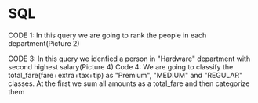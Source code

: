 # SQL
CODE 1: In this query we are going to rank the people in each department(Picture 2)

CODE 3: In this query we idenfied a person in "Hardware" department with second highest salary(Picture 4)
Code 4: We are going to classify the total_fare(fare+extra+tax+tip) as "Premium", "MEDIUM" and "REGULAR" classes. At the first we sum all amounts as a total_fare and then 
categorize them

